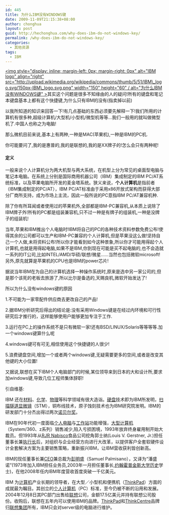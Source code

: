 ```yaml
---
id: 445
title: 为什么IBM没有WINDOWS键
date: 2009-11-09T21:15:38+08:00
author: chonghua
layout: post
guid: http://hechonghua.com/why-does-ibm-do-not-windows-key/
permalink: /why-does-ibm-do-not-windows-key/
categories:
  - 其他资源
tags:
  - IBM
---
```

[<img style="display: inline; margin-left: 0px; margin-right: 0px" alt="IBM logo" align="right" src="http://upload.wikimedia.org/wikipedia/commons/thumb/5/51/IBM\_logo.svg/150px-IBM\_logo.svg.png" width="150" height="60" / alt="为什么IBM没有WINDOWS键" >](http://zh.wikipedia.org/zh-cn/File:IBM_logo.svg)其实这个问题是很多不知缘由的人的疑问!所有的键盘和笔记本键盘基本上都有这个快捷键,为什么只有IBM的没有(指卖掉以前)

以我所知道的知识来回答一下!有几点基础的东西必须要先解释一下!我们所用的计算机有很多种,超级计算机/大型机/小型机/微型机等等...我们一般用的就叫做微型机了.中国人也称之为电脑!

那么微机目前来说,基本上有两种,一种是MAC(苹果机),一种是IBM的PC机.

你可能要问了,我的是惠普的,我的是联想的,我的是XX牌子的!怎么会只有两种呢!

#### 定义

一般来说个人计算机分为两大机型与两大系统，在机型上分为常见的桌面型电脑与笔记本电脑。在系统上分别是国际商用机器公司（IBM）集成制定的IBM PC/AT系统标准，以及苹果电脑所开发的麦金塔系统。狭义来说，**个人计算机**是指前者（IBM集成制定的PC/AT），IBM PC/AT标准由于采用x86开放式架构而获得大部分厂商所支持，成为市场上主流，因此一般所说的PC意指IBM PC/AT兼容机种.

除了你有所耳闻或者使用过的苹果机外,全部都是IBM-PC兼容机,从本质上说除了IBM牌子外!所有的PC都是组装兼容机,只不过一种是有牌子的组装机,一种是没牌子的组装机!

当年,苹果和IBM推出个人电脑时!IBM将自己的PC的各种技术资料参数免费公布!使得其余的公司都可以生产和IBM-PC兼容的个人计算机,但是苹果没这么做!坚持自己一个人做,未将资料公布!所以你才能看到如今这种景象,所以你才可能用得起个人计算机,也就是用得起电脑,如果不是IBM,你到现在可能是买不起电脑的,也不会造就一系列的IT公司,比如INTEL/AMD/华硕/联想/微星......当然也包括微软microsoft!另外,原先就算是苹果机的CPU也是IBM的power芯片!

据说当年IBM在为自己的计算机选择一种操作系统时,原来是选中另一家公司的,但是那个该死的老板去旅游了,所以比尔是备选的,天赐良机,微软开始发达了!

所以为什么没有windows键的原因

1.不可能为一家零配件供应商去更改自己的产品!

2.据IBM分析研究后得出的结论是:没有采用Windows键是在经过内环境和可行性研究后才推行的，这样能够使用户能够更加专注于工作.

3.运行在PC上的操作系统不是只有微软一家!还有BSD/LINUX/Solaris等等等等.加一个windows键算什么呢

4.windows键可有可无,相信使用这个快捷键的人很少!

5.浪费键盘空间,增加一个或者两个windows键,无疑需要更多的空间,或者是改变其他键的大小位置!

又据说,联想在买下IBM个人电脑部门的时候,某位领导来到日本的大和设计所,要求加windows键,导致几位工程师集体辞职!

引自维基:

IBM 还在[材料](http://zh.wikipedia.org/zh-cn/%E6%9D%90%E6%96%99)、[化学](http://zh.wikipedia.org/zh-cn/%E5%8C%96%E5%AD%A6)、[物理](http://zh.wikipedia.org/zh-cn/%E7%89%A9%E7%90%86)等科学领域有很大造诣。[硬盘](http://zh.wikipedia.org/zh-cn/%E7%A1%AC%E7%9B%98)技术即为IBM所发明，[扫描隧道显微镜](http://zh.wikipedia.org/zh-cn/%E6%89%AB%E6%8F%8F%E9%9A%A7%E9%81%93%E6%98%BE%E5%BE%AE%E9%95%9C)（STM），铜布线技术，原子蚀刻技术也为IBM研究院发明。IBM的研发部门十分杰出得过两次[诺贝尔奖](http://zh.wikipedia.org/zh-cn/%E8%AB%BE%E8%B2%9D%E7%88%BE%E7%8D%8E)。

IBM在90年代初一度面临[个人电脑](http://zh.wikipedia.org/zh-cn/%E5%80%8B%E4%BA%BA%E9%9B%BB%E8%85%A6)与[工作站](http://zh.wikipedia.org/zh-cn/%E5%B7%A5%E4%BD%9C%E7%AB%99)功能增强，[大型计算机](http://zh.wikipedia.org/zh-cn/%E5%A4%A7%E5%9E%8B%E8%AE%A1%E7%AE%97%E6%9C%BA)（System/360、z系列）销售减少,陷入亏损困境，1993年放弃终身雇用制开始大裁员。但1993年从[RJR Nabisco](http://zh.wikipedia.org/w/index.php?title=RJR_Nabisco&action=edit&redlink=1)食品公司挖角郭士纳(Louis V. Gerstner, Jr.)担任董事长兼[执行长](http://zh.wikipedia.org/zh-cn/%E5%9F%B7%E8%A1%8C%E9%95%B7)后，对组织与企业经营方向进行大改革，以提供客户全套软硬件设计全套解决方案为主要销售策略，重新振兴IBM，让IBM营收获利皆创新高。

IBM的现任董事长兼[CEO](http://zh.wikipedia.org/zh-cn/%E9%A6%96%E5%B8%AD%E6%89%A7%E8%A1%8C%E5%AE%98)兼总裁为[彭明盛](http://zh.wikipedia.org/w/index.php?title=%E5%BD%AD%E6%98%8E%E7%9B%9B&action=edit&redlink=1)（Samuel Palmisano），又译为“潘盛诺”(1973年加入IBM担任业务员,2003年一月担任董事长,[约翰霍普金斯大学](http://zh.wikipedia.org/zh-cn/%E7%B4%84%E7%BF%B0%E9%9C%8D%E6%99%AE%E9%87%91%E6%96%AF%E5%A4%A7%E5%AD%B8)[历史](http://zh.wikipedia.org/zh-cn/%E6%AD%B7%E5%8F%B2)学士)，在他2008年任内IBM年度营收首度突破一千亿美元。

IBM 为[计算机](http://zh.wikipedia.org/zh-cn/%E8%AE%A1%E7%AE%97%E6%9C%BA)产业长期的领导者，在大型／小型机和便携机（[ThinkPad](http://zh.wikipedia.org/zh-cn/ThinkPad)）方面的成就最为瞩目。其创立的[个人计算机](http://zh.wikipedia.org/zh-cn/%E4%B8%AA%E4%BA%BA%E8%AE%A1%E7%AE%97%E6%9C%BA)（PC）标准，至今仍被不断的沿用和发展。2004年12月8日其PC部门出售给[联想](http://zh.wikipedia.org/zh-cn/%E8%81%94%E6%83%B3)公司，金额17.5亿美元并持有联想公司股份。收购后，联想在五年内可以使用IBM的品牌。[ThinkPad](http://zh.wikipedia.org/zh-cn/ThinkPad)和[ThinkCentre](http://zh.wikipedia.org/zh-cn/ThinkCentre)品牌归[联想集团](http://zh.wikipedia.org/zh-cn/%E8%81%94%E6%83%B3%E9%9B%86%E5%9B%A2)所有，IBM只会对server级的电脑进行维护。</p> </p> 
